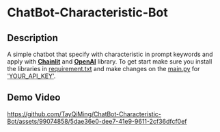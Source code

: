 # ChatBot-Characteristic-Bot

## Description
A simple chatbot that specify with characteristic in prompt keywords and apply with [**Chainlit**](https://docs.chainlit.io/installation) and [**OpenAI**](https://platform.openai.com/docs/libraries/python-library) library. To get start make sure you install the libraries in [requirement.txt](https://github.com/TayQiMing/ChatBot-Characteristic-Bot/blob/main/requirements.txt) and make changes on the [main.py](https://github.com/TayQiMing/ChatBot-Characteristic-Bot/blob/main/main.py) for ['YOUR_API_KEY'](https://github.com/TayQiMing/ChatBot-Characteristic-Bot/blob/main/main.py#L7).


## Demo Video

https://github.com/TayQiMing/ChatBot-Characteristic-Bot/assets/99074858/5dae36e0-dee7-41e9-9611-2cf36dfcf0ef
